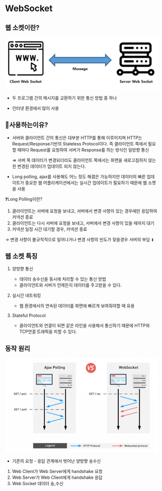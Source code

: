 # WebSocket



## 웹 소켓이란?

![stun](/res/webSocket.png)

- 두 프로그램 간의 메시지를 교환하기 위한 통신 방법 중 하나

- 인터넷 환경에서 많이 사용

  

## 🤔사용하는이유?

- 서버와 클라이언트 간의 통신은 대부분 HTTP를 통해 이루어지며 HTTP는 Request/Response기반의 Stateless Protocol이다. 즉 클라이언트 쪽에서 필요할 때마다 Request를 요청하여 서버가 Response를 하는 방식인 일방향 통신

    ⇒ 서버 쪽 데이터가 변경되더라도 클라이언트 쪽에서는 화면을 새로고침하지 않는 한 변경된 데이터가 업데이트 되지 않는다.

- Long polling, ajax를 사용해도 어느 정도 해결은 가능하지만 데이터의 빠른 업데이트가 중요한 웹 어플리케이션에서는 실시간 업데이트가 필요하기 때문에 웹 소켓을 사용



❓Long Polling이란?

1. 클라이언트는 서버에 요청을 보내고, 서버에서 변경 사항이 있는 경우에만 응답하여 커넥션 종료
2. 클라이언트는 다시 서버에 요청을 보내고, 서버에서 변경 사항이 있을 때까지 대기
3. 커넥션 일정 시간 대기할 경우, 커넥션 종료

→ 변경 사항이 불규칙적으로 일어나거나 변경 사항의 빈도가 잦을경우 서버의 부담 ⏫



## 웹 소켓 특징

1. 양방향 통신
    - 데이터 송수신을 동시에 처리할 수 있는 통신 방법
    - 클라이언트와 서버가 언제든지 데이터를 주고받을 수 있다.

1. 실시간 네트워킹
    - 웹 환경에서의 연속된 데이터를 화면에 빠르게 보여줘야할 때 유용

2. Stateful Protocol
    - 클라이언트와 연결이 되면 같은 라인을 사용해서 통신하기 때문에 HTTP와 TCP연결 트래픽을 피할 수 있다.
    
    

## 동작 원리

![stun](/res/webSocketprocess.png)

- 기존의 요청 - 응답 관계에서 벗어난 양방향 송수신

1. Web Client가 Web Server에게 handshake 요청
2. Web Server가 Web Client에게 handshake 응답
3. Web Socket 데이터 송,수신